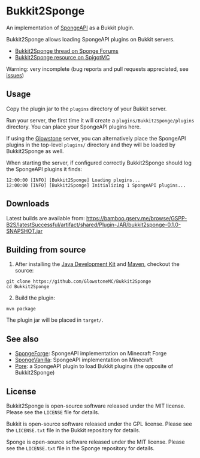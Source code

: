 Bukkit2Sponge
=============

An implementation of [SpongeAPI](https://github.com/SpongePowered/SpongeAPI) as a Bukkit plugin.

Bukkit2Sponge allows loading SpongeAPI plugins on Bukkit servers.

* [Bukkit2Sponge thread on Sponge Forums](https://forums.spongepowered.org/t/bukkit2sponge-an-implementation-of-spongeapi-for-bukkit-servers/6747)
* [Bukkit2Sponge resource on SpigotMC](http://www.spigotmc.org/resources/bukkit2sponge.6368/)

Warning: very incomplete (bug reports and pull requests appreciated, see [issues](https://github.com/GlowstonePlusPlus/Bukkit2Sponge/issues))

Usage
-----

Copy the plugin jar to the `plugins` directory of your Bukkit server.

Run your server, the first time it will create a `plugins/Bukkit2Sponge/plugins` directory.
You can place your SpongeAPI plugins here.

If using the [Glowstone](https://github.com/GlowstoneMC/Glowstone)
server, you can alternatively place the SpongeAPI plugins in the top-level `plugins/` directory
and they will be loaded by Bukkit2Sponge as well.

When starting the server, if configured correctly Bukkit2Sponge should log the SpongeAPI plugins it finds:

```
12:00:00 [INFO] [Bukkit2Sponge] Loading plugins...
12:00:00 [INFO] [Bukkit2Sponge] Initializing 1 SpongeAPI plugins...
```

Downloads
---------

Latest builds are available from:
https://bamboo.gserv.me/browse/GSPP-B2S/latestSuccessful/artifact/shared/Plugin-JAR/bukkit2sponge-0.1.0-SNAPSHOT.jar


Building from source
--------------------

1.  After installing the
[Java Development Kit](http://oracle.com/technetwork/java/javase/downloads) and
[Maven](https://maven.apache.org), checkout the source:

```
git clone https://github.com/GlowstoneMC/Bukkit2Sponge
cd Bukkit2Sponge
```

2. Build the plugin:

```
mvn package
```

The plugin jar will be placed in `target/`.


See also
--------

* [SpongeForge](https://github.com/SpongePowered/SpongeForge): SpongeAPI implementation on Minecraft Forge
* [SpongeVanilla](https://github.com/SpongePowered/SpongeVanilla): SpongeAPI implementation on Minecraft
* [Pore](https://github.com/LapisBlue/Pore): a SpongeAPI plugin to load Bukkit plugins (the opposite of Bukkit2Sponge)

License
-------

Bukkit2Sponge is open-source software released under the MIT license. Please see
the `LICENSE` file for details.

Bukkit is open-source software released under the GPL license. Please see
the `LICENSE.txt` file in the Bukkit repository for details.

Sponge is open-source software released under the MIT license. Please see 
the `LICENSE.txt` file in the Sponge repository for details.

